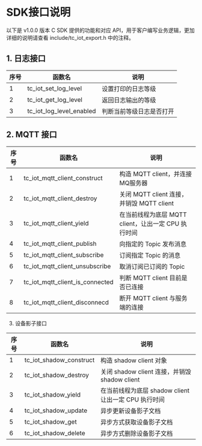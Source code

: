 # SDK接口说明
以下是 v1.0.0 版本 C SDK 提供的功能和对应 API，用于客户编写业务逻辑，更加详细的说明请查看 include/tc_iot_export.h 中的注释。

## 1. 日志接口

| 序号        | 函数名      | 说明        |
| ---------- | ---------- | ---------- |
| 1          | tc_iot_set_log_level | 设置打印的日志等级 |
| 2          | tc_iot_get_log_level | 返回日志输出的等级 |
| 3          | tc_iot_log_level_enabled | 判断当前等级日志是否打开 |



## 2. MQTT 接口

| 序号        | 函数名      | 说明        |
| ---------- | ---------- | ---------- |
| 1 | tc_iot_mqtt_client_construct | 构造 MQTT client，并连接MQ服务器 |
| 2 | tc_iot_mqtt_client_destroy | 关闭 MQTT client 连接，并销毁 MQTT client |
| 3 | tc_iot_mqtt_client_yield | 在当前线程为底层 MQTT client，让出一定 CPU 执行时间 |
| 4 | tc_iot_mqtt_client_publish | 向指定的 Topic 发布消息 |
| 5 | tc_iot_mqtt_client_subscribe | 订阅指定 Topic 的消息 |
| 6 | tc_iot_mqtt_client_unsubscribe | 取消订阅已订阅的 Topic |
| 7 | tc_iot_mqtt_client_is_connected | 判断 MQTT client 目前是否已连接 |
| 8 | tc_iot_mqtt_client_disconnecd | 断开 MQTT client 与服务端的连接 |

3. 设备影子接口

| 序号        | 函数名      | 说明        |
| ---------- | ---------- | ---------- |
| 1 | tc_iot_shadow_construct | 构造 shadow client 对象 |
| 2 | tc_iot_shadow_destroy | 关闭 shadow client 连接，并销毁 shadow client |
| 3 | tc_iot_shadow_yield | 在当前线程为底层 shadow client让出一定 CPU 执行时间 |
| 4 | tc_iot_shadow_update | 异步更新设备影子文档 |
| 5 | tc_iot_shadow_get | 异步方式获取设备影子文档 |
| 6 | tc_iot_shadow_delete | 异步方式删除设备影子文档 |



